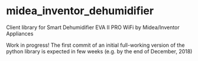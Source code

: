 # midea_inventor_dehumidifier
Client library for Smart Dehumidifier EVA II PRO WiFi by Midea/Inventor Appliances

Work in progress!
The first commit of an initial full-working version of the python library is expected in few weeks (e.g. by the end of December, 2018)
